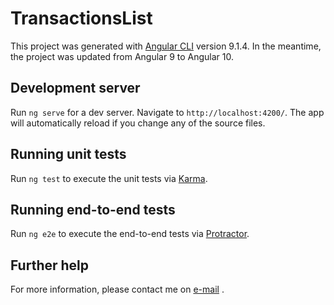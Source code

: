 # TransactionsList

This project was generated with [Angular CLI](https://github.com/angular/angular-cli) version 9.1.4. In the meantime, the project was updated from Angular 9 to Angular 10.

## Development server

Run `ng serve` for a dev server. Navigate to `http://localhost:4200/`. The app will automatically reload if you change any of the source files.

## Running unit tests

Run `ng test` to execute the unit tests via [Karma](https://karma-runner.github.io).

## Running end-to-end tests

Run `ng e2e` to execute the end-to-end tests via [Protractor](http://www.protractortest.org/).

## Further help

For more information, please contact me on [e-mail](mailto:tjhn.tech@gmail.com) .